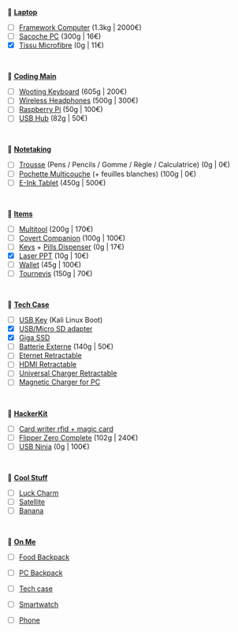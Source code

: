 🔸 <u>**Laptop**</u>
- [ ] [Framework Computer](https://frame.work) (1.3kg | 2000€)
- [ ] [Sacoche PC](https://www.amazon.fr/dp/B08T5Y8G4M?th=1) (300g | 16€)
- [x] [Tissu Microfibre](https://www.amazon.fr/dp/B07TV4VZBP) (0g | 11€)

<br>

🔸 <u>**Coding Main**</u>
- [ ] [Wooting Keyboard](https://next.wooting.io/wooting-60he) (605g | 200€)
- [ ] [Wireless Headphones](https://www.amazon.fr/dp/B09ZLRCH1H) (500g | 300€)
- [ ] [Raspberry Pi](https://www.raspberrypi.com) (50g | 100€)
- [ ] [USB Hub](https://www.amazon.fr/dp/B08CKXNJZS) (82g | 50€)

<br>

🔸 <u>**Notetaking**</u>
- [ ] [Trousse]() (Pens / Pencils / Gomme / Règle / Calculatrice) (0g | 0€)
- [ ] [Pochette Multicouche]() (+ feuilles blanches) (100g | 0€)
- [ ] [E-Ink Tablet](https://shop.boox.com/products/noteair2) (450g | 500€)

<br>

🔸 <u>**Items**</u>
- [ ] [Multitool](https://www.leatherman.com/fr_FR/signal-439.html) (200g | 170€)
- [ ] [Covert Companion](https://covertinstruments.com) (100g | 100€)
- [ ] [Keys]() + [Pills Dispenser](https://amzn.to/2QqDyEm) (0g | 17€)
- [x] [Laser PPT](https://www.amazon.fr/dp/B07QTJJVXX/) (10g | 10€)
- [ ] [Wallet](https://ridgewallet.eu) (45g | 100€)
- [ ] [Tournevis](https://www.lttstore.com/products/screwdriver) (150g | 70€)

<br>

🔸 <u>**Tech Case**</u>
- [ ] [USB Key]() (Kali Linux Boot)
- [x] [USB/Micro SD adapter]()
- [x] [Giga SSD]()
- [ ] [Batterie Externe](https://uniqcreation.com/collections/power/products/hoveo) (140g | 50€)
- [ ] [Eternet Retractable](https://www.amazon.fr/dp/B017OEB32I)
- [ ] [HDMI Retractable](https://www.amazon.com/gp/product/B019J96PSI/)
- [ ] [Universal Charger Retractable](https://www.amazon.fr/dp/B074CW4QTQ)
- [ ] [Magnetic Charger for PC](https://amzn.to/3ekswbX)

<br>

🔸 <u>**HackerKit**</u>
- [ ] [Card writer rfid + magic card]()
- [ ] [Flipper Zero Complete](https://lab401.com/products/flipper-zero) (102g | 240€)
- [ ] [USB Ninja](https://lab401.com/products/usbninja) (0g | 100€)

<br>

🔸 <u>**Cool Stuff**</u>
- [ ] [Luck Charm](https://www.etsy.com/listing/720653459/yes-or-no-lovecraft-coin-collectible)
- [ ] [Satellite](https://www.zsa.io/satellite/)
- [ ] [Banana](https://www.lttstore.com/products/banana-for-scale?variant=39521821917287)

<br>

🔸 <u>**On Me**</u>
- [ ] [Food Backpack]()
- [ ] [PC Backpack]()
- [ ] [Tech case]()
- [ ] [Smartwatch]()
- [ ] [Phone]()


